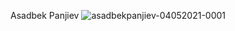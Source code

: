 Asadbek Panjiev
![asadbekpanjiev-04052021-0001](https://user-images.githubusercontent.com/77719648/119215816-7fd8e800-bae9-11eb-8496-ff229aaa2e33.jpg)
